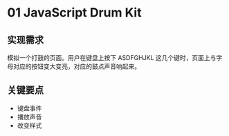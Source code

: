 # 01 JavaScript Drum Kit

## 实现需求

模拟一个打鼓的页面。用户在键盘上按下 ASDFGHJKL 这几个键时，页面上与字母对应的按钮变大变亮，对应的鼓点声音响起来。

## 关键要点

- 键盘事件
- 播放声音
- 改变样式

